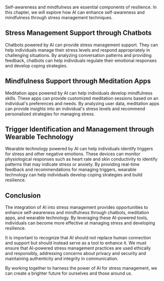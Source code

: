 
Self-awareness and mindfulness are essential components of resilience. In this chapter, we will explore how AI can enhance self-awareness and mindfulness through stress management techniques.

Stress Management Support through Chatbots
------------------------------------------

Chatbots powered by AI can provide stress management support. They can help individuals manage their stress levels and respond appropriately in challenging situations. By analyzing conversation patterns and providing feedback, chatbots can help individuals regulate their emotional responses and develop coping strategies.

Mindfulness Support through Meditation Apps
-------------------------------------------

Meditation apps powered by AI can help individuals develop mindfulness skills. These apps can provide customized meditation sessions based on an individual's preferences and needs. By analyzing user data, meditation apps can provide insights into an individual's stress levels and recommend personalized strategies for managing stress.

Trigger Identification and Management through Wearable Technology
-----------------------------------------------------------------

Wearable technology powered by AI can help individuals identify triggers for stress and other negative emotions. These devices can monitor physiological responses such as heart rate and skin conductivity to identify patterns that may indicate stress or anxiety. By providing real-time feedback and recommendations for managing triggers, wearable technology can help individuals develop coping strategies and build resilience.

Conclusion
----------

The integration of AI into stress management provides opportunities to enhance self-awareness and mindfulness through chatbots, meditation apps, and wearable technology. By leveraging these AI-powered tools, individuals can become more effective at managing stress and developing resilience.

It is important to recognize that AI should not replace human connection and support but should instead serve as a tool to enhance it. We must ensure that AI-powered stress management practices are used ethically and responsibly, addressing concerns about privacy and security and maintaining authenticity and integrity in communication.

By working together to harness the power of AI for stress management, we can create a brighter future for ourselves and those around us.

